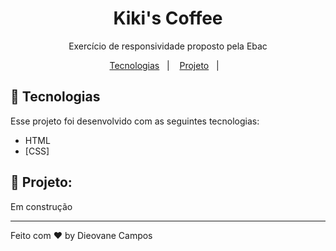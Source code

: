 <h1 align="center">
  Kiki's Coffee
</h1>
<p align="center">Exercício de responsividade proposto pela Ebac</p>


<p align="center">
  <a href="#-tecnologias">Tecnologias</a>&nbsp;&nbsp;&nbsp;|&nbsp;&nbsp;&nbsp;
  <a href="#-projeto">Projeto</a>&nbsp;&nbsp;&nbsp;|&nbsp;&nbsp;&nbsp;
</p>

## 🚀 Tecnologias

Esse projeto foi desenvolvido com as seguintes tecnologias:

- HTML
- [CSS]

## 🚧 Projeto:

Em construção

---

Feito com ♥ by Dieovane Campos

